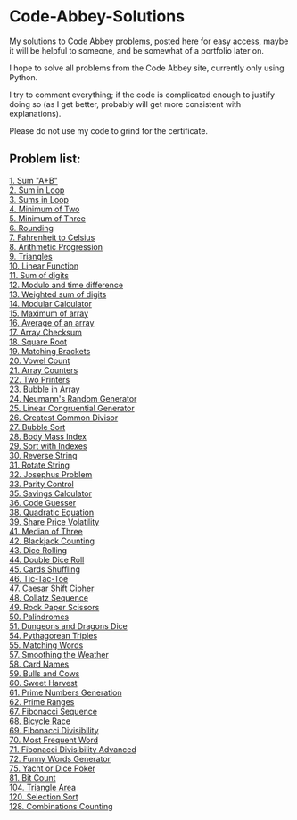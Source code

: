 # Code-Abbey-Solutions
My solutions to Code Abbey problems, posted here for easy access, maybe it will be helpful to someone, and be somewhat of a portfolio later on.

I hope to solve all problems from the Code Abbey site, currently only using Python.

I try to comment everything; if the code is complicated enough to justify doing so (as I get better, probably will get more consistent with explanations).

Please do not use my code to grind for the certificate.

## Problem list:
[1. Sum "A+B"](https://github.com/Kkomek21/Code-Abbey-Solutions/blob/master/%231_Sum_A_B)\
[2. Sum in Loop](https://github.com/Kkomek21/Code-Abbey-Solutions/blob/master/%232%20%20Sum_in_Loop)\
[3. Sums in Loop](https://github.com/Kkomek21/Code-Abbey-Solutions/blob/master/%233%20%20Sums_in_Loop)\
[4. Minimum of Two](https://github.com/Kkomek21/Code-Abbey-Solutions/blob/master/%234%20Minimum_of_Two)\
[5. Minimum of Three](https://github.com/Kkomek21/Code-Abbey-Solutions/blob/master/%235%20Minimum_of_Three)\
[6. Rounding](https://github.com/Kkomek21/Code-Abbey-Solutions/blob/master/%236%20Rounding)\
[7. Fahrenheit to Celsius](https://github.com/Kkomek21/Code-Abbey-Solutions/blob/master/%237%20Fahrenheit_to_Celsius)\
[8. Arithmetic Progression](https://github.com/Kkomek21/Code-Abbey-Solutions/blob/master/%238%20Arithmetic_Progression)\
[9. Triangles](https://github.com/Kkomek21/Code-Abbey-Solutions/blob/master/%239%20Triangles)\
[10. Linear Function](https://github.com/Kkomek21/Code-Abbey-Solutions/blob/master/%2310%20%20Linear_Function)\
[11. Sum of digits](https://github.com/Kkomek21/Code-Abbey-Solutions/blob/master/%2311%20%20Sum_of_digits)\
[12. Modulo and time difference](https://github.com/Kkomek21/Code-Abbey-Solutions/blob/master/%2312%20Modulo_and_time_difference)\
[13. Weighted sum of digits](https://github.com/Kkomek21/Code-Abbey-Solutions/blob/master/%2313%20Weighted_sum_of_digits)\
[14. Modular Calculator](https://github.com/Kkomek21/Code-Abbey-Solutions/blob/master/%2314%20Modular_Calculator)\
[15. Maximum of array](https://github.com/Kkomek21/Code-Abbey-Solutions/blob/master/%2315%20Maximum_of_array)\
[16. Average of an array](https://github.com/Kkomek21/Code-Abbey-Solutions/blob/master/%2316%20Average_of_an_array)\
[17. Array Checksum](https://github.com/Kkomek21/Code-Abbey-Solutions/blob/master/%2317%20Array_Checksum)\
[18. Square Root](https://github.com/Kkomek21/Code-Abbey-Solutions/blob/master/%2310%20%20Linear_Function)\
[19. Matching Brackets](https://github.com/Kkomek21/Code-Abbey-Solutions/blob/master/%2318%20Square_Root)\
[20. Vowel Count](https://github.com/Kkomek21/Code-Abbey-Solutions/blob/master/%2320%20%20Vowel_Count)\
[21. Array Counters](https://github.com/Kkomek21/Code-Abbey-Solutions/blob/master/%2321%20%20Array_Counters)\
[22. Two Printers](https://github.com/Kkomek21/Code-Abbey-Solutions/blob/master/%2322%20%20Two_Printers)\
[23. Bubble in Array](https://github.com/Kkomek21/Code-Abbey-Solutions/blob/master/%2323%20%20Bubble_in_Array)\
[24. Neumann's Random Generator](https://github.com/Kkomek21/Code-Abbey-Solutions/blob/master/%2324%20%20Neumann's_Random_Generator)\
[25. Linear Congruential Generator](https://github.com/Kkomek21/Code-Abbey-Solutions/blob/master/%2325%20Linear_Congruential_Generator)\
[26. Greatest Common Divisor](https://github.com/Kkomek21/Code-Abbey-Solutions/blob/master/%2326%20Greatest_Common_Divisor)\
[27. Bubble Sort](https://github.com/Kkomek21/Code-Abbey-Solutions/blob/master/%2327%20Bubble_Sort)\
[28. Body Mass Index](https://github.com/Kkomek21/Code-Abbey-Solutions/blob/master/%2328%20Body_Mass_Index)\
[29. Sort with Indexes](https://github.com/Kkomek21/Code-Abbey-Solutions/blob/master/%2329%20Sort_with_Indexes)\
[30. Reverse String](https://github.com/Kkomek21/Code-Abbey-Solutions/blob/master/%2330%20Rotate_String)\
[31. Rotate String](https://github.com/Kkomek21/Code-Abbey-Solutions/blob/master/%2331%20Rotate_String)\
[32. Josephus Problem](https://github.com/Kkomek21/Code-Abbey-Solutions/blob/master/%2332%20Josephus_Problem)\
[33. Parity Control](https://github.com/Kkomek21/Code-Abbey-Solutions/blob/master/%2333%20Parity_Control)\
[35. Savings Calculator](https://github.com/Kkomek21/Code-Abbey-Solutions/blob/master/%2335%20Savings_Calculator)\
[36. Code Guesser](https://github.com/Kkomek21/Code-Abbey-Solutions/blob/master/%2336%20Code_Guesser)\
[38. Quadratic Equation](https://github.com/Kkomek21/Code-Abbey-Solutions/blob/master/%2338%20Quadratic_Equationg)\
[39. Share Price Volatility](https://github.com/Kkomek21/Code-Abbey-Solutions/blob/master/%2339%20Share_Price_Volatility)\
[41. Median of Three](https://github.com/Kkomek21/Code-Abbey-Solutions/blob/master/%2341%20Median_of_Three)\
[42. Blackjack Counting](https://github.com/Kkomek21/Code-Abbey-Solutions/blob/master/%2342%20Blackjack_Counting)\
[43. Dice Rolling](https://github.com/Kkomek21/Code-Abbey-Solutions/blob/master/%2343%20Dice_Rolling)\
[44. Double Dice Roll](https://github.com/Kkomek21/Code-Abbey-Solutions/blob/master/%2344%20Double_Dice_Roll)\
[45. Cards Shuffling](https://github.com/Kkomek21/Code-Abbey-Solutions/blob/master/%2345%20Cards_Shuffling)\
[46. Tic-Tac-Toe](https://github.com/Kkomek21/Code-Abbey-Solutions/blob/master/%2346%20Tic_Tac_Toe)\
[47. Caesar Shift Cipher](https://github.com/Kkomek21/Code-Abbey-Solutions/blob/master/%2347%20Caesar_Shift_Cypher)\
[48. Collatz Sequence](https://github.com/Kkomek21/Code-Abbey-Solutions/blob/master/%2348%20Collatz_Sequence)\
[49. Rock Paper Scissors](https://github.com/Kkomek21/Code-Abbey-Solutions/blob/master/%2349%20Rock_Paper_Scissors)\
[50. Palindromes](https://github.com/Kkomek21/Code-Abbey-Solutions/blob/master/%2350%20Palindromes)\
[51. Dungeons and Dragons Dice](https://github.com/Kkomek21/Code-Abbey-Solutions/blob/master/%2350%20Palindromes)\
[54. Pythagorean Triples](https://github.com/Kkomek21/Code-Abbey-Solutions/blob/master/%2354%20Pythagorean_Triples)\
[55. Matching Words](https://github.com/Kkomek21/Code-Abbey-Solutions/blob/master/%2355%20Matching_Words)\
[57. Smoothing the Weather](https://github.com/Kkomek21/Code-Abbey-Solutions/blob/master/%2357%20Smoothing_The_Weather)\
[58. Card Names](https://github.com/Kkomek21/Code-Abbey-Solutions/blob/master/%2358%20Card_Names)\
[59. Bulls and Cows](https://github.com/Kkomek21/Code-Abbey-Solutions/blob/master/%2359%20Bulls_And_Cows)\
[60. Sweet Harvest](https://github.com/Kkomek21/Code-Abbey-Solutions/blob/master/%2360%20Sweet_Harvest)\
[61. Prime Numbers Generation](https://github.com/Kkomek21/Code-Abbey-Solutions/blob/master/%2361%20Prime_Numbers_Generation)\
[62. Prime Ranges](https://github.com/Kkomek21/Code-Abbey-Solutions/blob/master/%2362%20Prime_Ranges)\
[67. Fibonacci Sequence](https://github.com/Kkomek21/Code-Abbey-Solutions/blob/master/%2367%20Fibonacci_Sequence)\
[68. Bicycle Race](https://github.com/Kkomek21/Code-Abbey-Solutions/blob/master/%2368%20Two_Cyclists)\
[69. Fibonacci Divisibility](https://github.com/Kkomek21/Code-Abbey-Solutions/blob/master/%2369%20Fibonacci_Divisibility)\
[70. Most Frequent Word](https://github.com/Kkomek21/Code-Abbey-Solutions/blob/master/%2370%20Most_Frequent_Word)\
[71. Fibonacci Divisibility Advanced](https://github.com/Kkomek21/Code-Abbey-Solutions/blob/master/%2371%20Fibonacci_Divisibility_Advanced)\
[72. Funny Words Generator](https://github.com/Kkomek21/Code-Abbey-Solutions/blob/master/%2372%20Funny_Words_Generator)\
[75. Yacht or Dice Poker](https://github.com/Kkomek21/Code-Abbey-Solutions/blob/master/%2375%20Yacht_Or_Dice_Poker)\
[81. Bit Count](https://github.com/Kkomek21/Code-Abbey-Solutions/blob/master/%2381%20Bit_Count)\
[104. Triangle Area](https://github.com/Kkomek21/Code-Abbey-Solutions/blob/master/%23104%20Triangle_Area)\
[120. Selection Sort](https://github.com/Kkomek21/Code-Abbey-Solutions/blob/master/%23120%20Selection_Sort)\
[128. Combinations Counting](https://github.com/Kkomek21/Code-Abbey-Solutions/blob/master/%23128%20Combinations_Counting)

